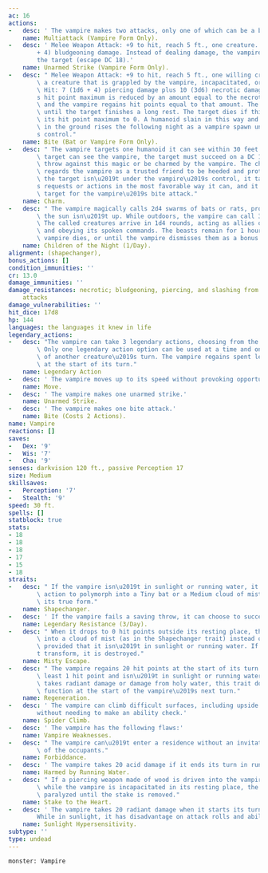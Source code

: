 ```yaml
---
ac: 16
actions:
-   desc: ' The vampire makes two attacks, only one of which can be a bite attack.'
    name: Multiattack (Vampire Form Only).
-   desc: ' Melee Weapon Attack: +9 to hit, reach 5 ft., one creature. Hit: 8 (1d8
        + 4) bludgeoning damage. Instead of dealing damage, the vampire can grapple
        the target (escape DC 18).'
    name: Unarmed Strike (Vampire Form Only).
-   desc: " Melee Weapon Attack: +9 to hit, reach 5 ft., one willing creature, or\
        \ a creature that is grappled by the vampire, incapacitated, or restrained.\
        \ Hit: 7 (1d6 + 4) piercing damage plus 10 (3d6) necrotic damage. The target\u2019\
        s hit point maximum is reduced by an amount equal to the necrotic damage taken,\
        \ and the vampire regains hit points equal to that amount. The reduction lasts\
        \ until the target finishes a long rest. The target dies if this effect reduces\
        \ its hit point maximum to 0. A humanoid slain in this way and then buried\
        \ in the ground rises the following night as a vampire spawn under the vampire\u2019\
        s control."
    name: Bite (Bat or Vampire Form Only).
-   desc: " The vampire targets one humanoid it can see within 30 feet of it. If the\
        \ target can see the vampire, the target must succeed on a DC 17 Wisdom saving\
        \ throw against this magic or be charmed by the vampire. The charmed target\
        \ regards the vampire as a trusted friend to be heeded and protected. Although\
        \ the target isn\u2019t under the vampire\u2019s control, it takes the vampire\u2019\
        s requests or actions in the most favorable way it can, and it is a willing\
        \ target for the vampire\u2019s bite attack."
    name: Charm.
-   desc: " The vampire magically calls 2d4 swarms of bats or rats, provided that\
        \ the sun isn\u2019t up. While outdoors, the vampire can call 3d6 wolves instead.\
        \ The called creatures arrive in 1d4 rounds, acting as allies of the vampire\
        \ and obeying its spoken commands. The beasts remain for 1 hour, until the\
        \ vampire dies, or until the vampire dismisses them as a bonus action."
    name: Children of the Night (1/Day).
alignment: (shapechanger),
bonus_actions: []
condition_immunities: ''
cr: 13.0
damage_immunities: ''
damage_resistances: necrotic; bludgeoning, piercing, and slashing from nonmagical
    attacks
damage_vulnerabilities: ''
hit_dice: 17d8
hp: 144
languages: the languages it knew in life
legendary_actions:
-   desc: "The vampire can take 3 legendary actions, choosing from the options below.\
        \ Only one legendary action option can be used at a time and only at the end\
        \ of another creature\u2019s turn. The vampire regains spent legendary actions\
        \ at the start of its turn."
    name: Legendary Action
-   desc: ' The vampire moves up to its speed without provoking opportunity attacks.'
    name: Move.
-   desc: ' The vampire makes one unarmed strike.'
    name: Unarmed Strike.
-   desc: ' The vampire makes one bite attack.'
    name: Bite (Costs 2 Actions).
name: Vampire
reactions: []
saves:
-   Dex: '9'
-   Wis: '7'
-   Cha: '9'
senses: darkvision 120 ft., passive Perception 17
size: Medium
skillsaves:
-   Perception: '7'
-   Stealth: '9'
speed: 30 ft.
spells: []
statblock: true
stats:
- 18
- 18
- 18
- 17
- 15
- 18
straits:
-   desc: " If the vampire isn\u2019t in sunlight or running water, it can use its\
        \ action to polymorph into a Tiny bat or a Medium cloud of mist, or back into\
        \ its true form."
    name: Shapechanger.
-   desc: ' If the vampire fails a saving throw, it can choose to succeed instead.'
    name: Legendary Resistance (3/Day).
-   desc: " When it drops to 0 hit points outside its resting place, the vampire transforms\
        \ into a cloud of mist (as in the Shapechanger trait) instead of falling unconscious,\
        \ provided that it isn\u2019t in sunlight or running water. If it can\u2019\
        t transform, it is destroyed."
    name: Misty Escape.
-   desc: " The vampire regains 20 hit points at the start of its turn if it has at\
        \ least 1 hit point and isn\u2019t in sunlight or running water. If the vampire\
        \ takes radiant damage or damage from holy water, this trait doesn\u2019t\
        \ function at the start of the vampire\u2019s next turn."
    name: Regeneration.
-   desc: ' The vampire can climb difficult surfaces, including upside down on ceilings,
        without needing to make an ability check.'
    name: Spider Climb.
-   desc: ' The vampire has the following flaws:'
    name: Vampire Weaknesses.
-   desc: " The vampire can\u2019t enter a residence without an invitation from one\
        \ of the occupants."
    name: Forbiddance.
-   desc: ' The vampire takes 20 acid damage if it ends its turn in running water.'
    name: Harmed by Running Water.
-   desc: " If a piercing weapon made of wood is driven into the vampire\u2019s heart\
        \ while the vampire is incapacitated in its resting place, the vampire is\
        \ paralyzed until the stake is removed."
    name: Stake to the Heart.
-   desc: ' The vampire takes 20 radiant damage when it starts its turn in sunlight.
        While in sunlight, it has disadvantage on attack rolls and ability checks.'
    name: Sunlight Hypersensitivity.
subtype: ''
type: undead
---
```

```statblock
monster: Vampire
```